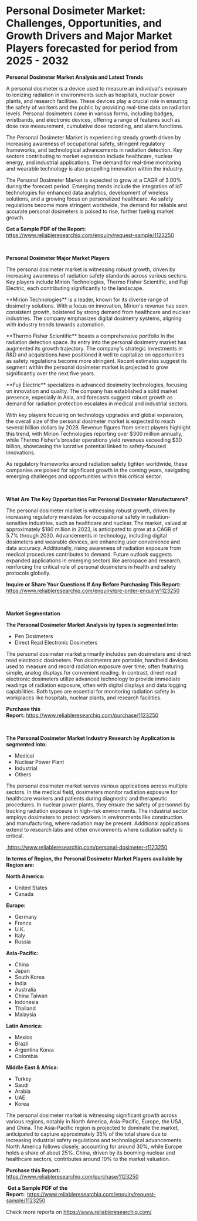 <p><h1>Personal Dosimeter Market: Challenges, Opportunities, and Growth Drivers and Major Market Players forecasted for period from 2025 - 2032</h1></p><p><strong>Personal Dosimeter Market Analysis and Latest Trends</strong></p>
<p><p>A personal dosimeter is a device used to measure an individual's exposure to ionizing radiation in environments such as hospitals, nuclear power plants, and research facilities. These devices play a crucial role in ensuring the safety of workers and the public by providing real-time data on radiation levels. Personal dosimeters come in various forms, including badges, wristbands, and electronic devices, offering a range of features such as dose rate measurement, cumulative dose recording, and alarm functions.</p><p>The Personal Dosimeter Market is experiencing steady growth driven by increasing awareness of occupational safety, stringent regulatory frameworks, and technological advancements in radiation detection. Key sectors contributing to market expansion include healthcare, nuclear energy, and industrial applications. The demand for real-time monitoring and wearable technology is also propelling innovation within the industry.</p><p>The Personal Dosimeter Market is expected to grow at a CAGR of 3.00% during the forecast period. Emerging trends include the integration of IoT technologies for enhanced data analytics, development of wireless solutions, and a growing focus on personalized healthcare. As safety regulations become more stringent worldwide, the demand for reliable and accurate personal dosimeters is poised to rise, further fueling market growth.</p></p>
<p><strong>Get a Sample PDF of the Report:&nbsp;</strong> <a href="https://www.reliableresearchiq.com/enquiry/request-sample/1123250?utm_campaign=2810&utm_medium=2&utm_source=Github&utm_content=ia&utm_term=08042025&utm_id=personal-dosimeter">https://www.reliableresearchiq.com/enquiry/request-sample/1123250</a></p>
<p>&nbsp;</p>
<p><strong>Personal Dosimeter Major Market Players</strong></p>
<p><p>The personal dosimeter market is witnessing robust growth, driven by increasing awareness of radiation safety standards across various sectors. Key players include Mirion Technologies, Thermo Fisher Scientific, and Fuji Electric, each contributing significantly to the landscape.</p><p>**Mirion Technologies** is a leader, known for its diverse range of dosimetry solutions. With a focus on innovation, Mirion's revenue has seen consistent growth, bolstered by strong demand from healthcare and nuclear industries. The company emphasizes digital dosimetry systems, aligning with industry trends towards automation.</p><p>**Thermo Fisher Scientific** boasts a comprehensive portfolio in the radiation detection space. Its entry into the personal dosimetry market has augmented its growth trajectory. The company's strategic investments in R&D and acquisitions have positioned it well to capitalize on opportunities as safety regulations become more stringent. Recent estimates suggest its segment within the personal dosimeter market is projected to grow significantly over the next five years.</p><p>**Fuji Electric** specializes in advanced dosimetry technologies, focusing on innovation and quality. The company has established a solid market presence, especially in Asia, and forecasts suggest robust growth as demand for radiation protection escalates in medical and industrial sectors.</p><p>With key players focusing on technology upgrades and global expansion, the overall size of the personal dosimeter market is expected to reach several billion dollars by 2028. Revenue figures from select players highlight this trend, with Mirion Technologies reporting over $300 million annually, while Thermo Fisher's broader operations yield revenues exceeding $30 billion, showcasing the lucrative potential linked to safety-focused innovations. </p><p>As regulatory frameworks around radiation safety tighten worldwide, these companies are poised for significant growth in the coming years, navigating emerging challenges and opportunities within this critical sector.</p></p>
<p>&nbsp;</p>
<p><strong>What Are The Key Opportunities For Personal Dosimeter Manufacturers?</strong></p>
<p><p>The personal dosimeter market is witnessing robust growth, driven by increasing regulatory mandates for occupational safety in radiation-sensitive industries, such as healthcare and nuclear. The market, valued at approximately $180 million in 2023, is anticipated to grow at a CAGR of 5.7% through 2030. Advancements in technology, including digital dosimeters and wearable devices, are enhancing user convenience and data accuracy. Additionally, rising awareness of radiation exposure from medical procedures contributes to demand. Future outlook suggests expanded applications in emerging sectors like aerospace and research, reinforcing the critical role of personal dosimeters in health and safety protocols globally.</p></p>
<p><strong>Inquire or Share Your Questions If Any Before Purchasing This Report:</strong> <a href="https://www.reliableresearchiq.com/enquiry/pre-order-enquiry/1123250?utm_campaign=2810&utm_medium=2&utm_source=Github&utm_content=ia&utm_term=08042025&utm_id=personal-dosimeter">https://www.reliableresearchiq.com/enquiry/pre-order-enquiry/1123250</a></p>
<p>&nbsp;</p>
<p><strong>Market Segmentation</strong></p>
<p><strong>The Personal Dosimeter Market Analysis by types is segmented into:</strong></p>
<p><ul><li>Pen Dosimeters</li><li>Direct Read Electronic Dosimeters</li></ul></p>
<p><p>The personal dosimeter market primarily includes pen dosimeters and direct read electronic dosimeters. Pen dosimeters are portable, handheld devices used to measure and record radiation exposure over time, often featuring simple, analog displays for convenient reading. In contrast, direct read electronic dosimeters utilize advanced technology to provide immediate readings of radiation exposure, often with digital displays and data logging capabilities. Both types are essential for monitoring radiation safety in workplaces like hospitals, nuclear plants, and research facilities.</p></p>
<p><strong>Purchase this Report:&nbsp;</strong><a href="https://www.reliableresearchiq.com/purchase/1123250?utm_campaign=2810&utm_medium=2&utm_source=Github&utm_content=ia&utm_term=08042025&utm_id=personal-dosimeter">https://www.reliableresearchiq.com/purchase/1123250</a></p>
<p>&nbsp;</p>
<p><strong>The Personal Dosimeter Market Industry Research by Application is segmented into:</strong></p>
<p><ul><li>Medical</li><li>Nuclear Power Plant</li><li>Industrial</li><li>Others</li></ul></p>
<p><p>The personal dosimeter market serves various applications across multiple sectors. In the medical field, dosimeters monitor radiation exposure for healthcare workers and patients during diagnostic and therapeutic procedures. In nuclear power plants, they ensure the safety of personnel by tracking radiation exposure in high-risk environments. The industrial sector employs dosimeters to protect workers in environments like construction and manufacturing, where radiation may be present. Additional applications extend to research labs and other environments where radiation safety is critical.</p></p>
<p><a href="https://www.reliableresearchiq.com/personal-dosimeter-r1123250?utm_campaign=2810&utm_medium=2&utm_source=Github&utm_content=ia&utm_term=08042025&utm_id=personal-dosimeter">&nbsp;https://www.reliableresearchiq.com/personal-dosimeter-r1123250</a></p>
<p><strong>In terms of Region, the Personal Dosimeter Market Players available by Region are:</strong></p>
<p>
    <p> <strong> North America: </strong>
        <ul>
            <li>United States</li>
            <li>Canada</li>
        </ul>
        </p> 
    <p> <strong> Europe: </strong>
        <ul>
            <li>Germany</li>
            <li>France</li>
            <li>U.K.</li>
            <li>Italy</li>
            <li>Russia</li>
        </ul>
        </p> 
    <p> <strong> Asia-Pacific: </strong>
        <ul>
            <li>China</li>
            <li>Japan</li>
            <li>South Korea</li>
            <li>India</li>
            <li>Australia</li>
            <li>China Taiwan</li>
            <li>Indonesia</li>
            <li>Thailand</li>
            <li>Malaysia</li>
        </ul>
        </p> 
    <p> <strong> Latin America: </strong>
        <ul>
            <li>Mexico</li>
            <li>Brazil</li>
            <li>Argentina Korea</li>
            <li>Colombia</li>
        </ul>
        </p> 
    <p> <strong> Middle East & Africa: </strong>
        <ul>
            <li>Turkey</li>
            <li>Saudi</li>
            <li>Arabia</li>
            <li>UAE</li>
            <li>Korea</li>
        </ul>
    </p>
    </p>
<p><p>The personal dosimeter market is witnessing significant growth across various regions, notably in North America, Asia-Pacific, Europe, the USA, and China. The Asia-Pacific region is projected to dominate the market, anticipated to capture approximately 35% of the total share due to increasing industrial safety regulations and technological advancements. North America follows closely, accounting for around 30%, while Europe holds a share of about 25%. China, driven by its booming nuclear and healthcare sectors, contributes around 10% to the market valuation.</p></p>
<p><strong>Purchase this Report: </strong><a href="https://www.reliableresearchiq.com/purchase/1123250?utm_campaign=2810&utm_medium=2&utm_source=Github&utm_content=ia&utm_term=08042025&utm_id=personal-dosimeter">https://www.reliableresearchiq.com/purchase/1123250</a></p>
<p>&nbsp;<strong>Get a Sample PDF of the Report:&nbsp;&nbsp;</strong><a href="https://www.reliableresearchiq.com/enquiry/request-sample/1123250?utm_campaign=2810&utm_medium=2&utm_source=Github&utm_content=ia&utm_term=08042025&utm_id=personal-dosimeter">https://www.reliableresearchiq.com/enquiry/request-sample/1123250</a></p>
<p><strong></strong></p>
<p>Check more reports on <a href="https://www.reliableresearchiq.com/?utm_campaign=2810&utm_medium=2&utm_source=Github&utm_content=ia&utm_term=08042025&utm_id=personal-dosimeter">https://www.reliableresearchiq.com/</a></p>